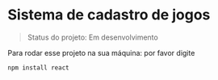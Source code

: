 <h1>Sistema de cadastro de jogos</h1>

  > Status do projeto: Em desenvolvimento

Para rodar esse projeto na sua máquina: por favor digite

```
npm install react
```
